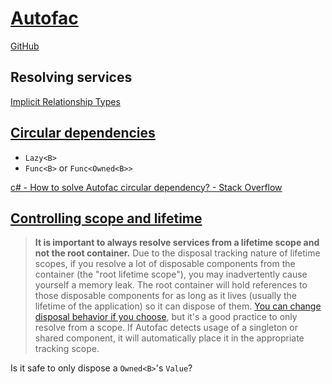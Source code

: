 # [Autofac](https://autofac.org/)
[GitHub](https://github.com/autofac/Autofac)

## Resolving services
[Implicit Relationship Types](https://autofac.readthedocs.io/en/latest/resolve/relationships.html)

## [Circular dependencies](https://autofac.readthedocs.io/en/latest/advanced/circular-dependencies.html)
- `Lazy<B>`
- `Func<B>` or `Func<Owned<B>>`

[c# - How to solve Autofac circular dependency? - Stack Overflow](https://stackoverflow.com/questions/43729119/how-to-solve-autofac-circular-dependency)

## [Controlling scope and lifetime](https://autofac.readthedocs.io/en/latest/lifetime/index.html)
> **It is important to always resolve services from a lifetime scope and not the root container.** Due to the disposal tracking nature of lifetime scopes, if you resolve a lot of disposable components from the container (the "root lifetime scope"), you may inadvertently cause yourself a memory leak. The root container will hold references to those disposable components for as long as it lives (usually the lifetime of the application) so it can dispose of them. [You can change disposal behavior if you choose](https://autofac.readthedocs.io/en/latest/lifetime/disposal.html), but it's a good practice to only resolve from a scope. If Autofac detects usage of a singleton or shared component, it will automatically place it in the appropriate tracking scope.

Is it safe to only dispose a `Owned<B>`'s `Value`?